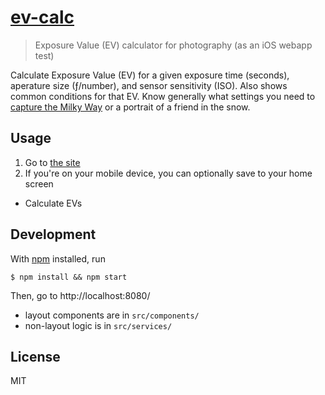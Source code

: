 # [ev-calc](https://blakek.github.io/ev-calc/)

> Exposure Value (EV) calculator for photography (as an iOS webapp test)

Calculate Exposure Value (EV) for a given exposure time (seconds), aperature size (ƒ/number), and sensor sensitivity (ISO).  Also shows common conditions for that EV.  Know generally what settings you need to [capture the Milky Way](http://www.lonelyspeck.com/) or a portrait of a friend in the snow.

## Usage

  1. Go to [the site](https://blakek.github.io/ev-calc/)
  2. If you're on your mobile device, you can optionally save to your home screen
  * Calculate EVs

## Development

With [npm](https://npmjs.org/) installed, run

```
$ npm install && npm start
```

Then, go to http://localhost:8080/

  * layout components are in `src/components/`
  * non-layout logic is in `src/services/`

## License

MIT
